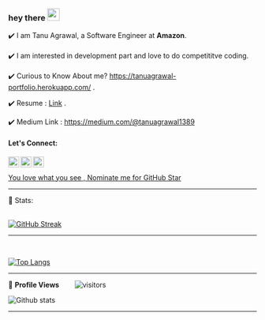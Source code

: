 
### hey there <img src="https://media.giphy.com/media/hvRJCLFzcasrR4ia7z/giphy.gif" width="25px">
 
✔️ I am Tanu Agrawal, a Software Engineer at **Amazon**.
<br><br>
✔️ I am interested in development part and love to do competititve coding.
<br><br>
✔️ Curious to Know About me? https://tanuagrawal-portfolio.herokuapp.com/ .

✔️ Resume : [Link](https://github.com/TanuAgrawal123/Resume/blob/master/tanu___.pdf) .
<br>

✔️ Medium Link : https://medium.com/@tanuagrawal1389
<br>
####  Let's Connect: 
 
<a href="https://www.instagram.com/me_tanu_agrawal/">
  <img align="left" alt="Tanu's Instagram" width="22px" src="https://raw.githubusercontent.com/hussainweb/hussainweb/main/icons/instagram.png" />
</a><a href="https://twitter.com/me_tanu_agrawal">
  <img align="left" alt="Tanu Agrawal | Twitter" width="22px" src="https://raw.githubusercontent.com/peterthehan/peterthehan/master/assets/twitter.svg" />
</a><a href="https://www.linkedin.com/in/tanuagrawal/">
  <img align="left" alt="Tanu's LinkedIN" width="22px" src="https://raw.githubusercontent.com/peterthehan/peterthehan/master/assets/linkedin.svg" />
</a>
<br>
<br>
<!--NOMINATION FOR STAR GIT LINK CODE-->
<a href="https://stars.github.com/nominate/">You love what you see , Nominate me for GitHub Star </a>

<hr>
 
 <!-- STATISTICS ABOUT PROFILE -->

 📶 Stats:<br><br>
 
 
<!--  CONTRIBUTION AND STREAK BLOCK -->
 [![GitHub Streak](https://github-readme-streak-stats.herokuapp.com/?user=TanuAgrawal123&currStreakNum=2FD3EB&fire=pink&sideLabels=F00&theme=nightowl)](https://git.io/streak-stats)       
         

---
 



<br>

<!--  TOP LANGUAGES STATISTICS -->
 [![Top Langs](https://github-readme-stats.vercel.app/api/top-langs/?username=TanuAgrawal123&theme=dark&layout=compact&align=right&width=40%)](https://github.com/anuraghazra/github-readme-stats)
 
 ---
 
<!--  PROFILES VIEWS -->
🌱 **Profile Views**&nbsp;&nbsp;&nbsp;&nbsp;&nbsp;&nbsp;&nbsp;
![visitors](https://profile-counter.glitch.me/TanuAgrawal123/count.svg?align=center)


<!-- GITHUB STATISTICS -->
 ![Github stats](https://github-readme-stats.vercel.app/api?username=TanuAgrawal123&theme=radical)  
 
 <hr>


